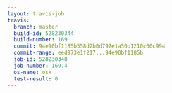 ```yaml
---
layout: travis-job
travis:
  branch: master
  build-id: 528230344
  build-number: 169
  commit: 94e90bf1185b558d2b0d797e1a50b1210c60c994
  commit-range: eed973e1f217...94e90bf1185b
  job-id: 528230348
  job-number: 169.4
  os-name: osx
  test-result: 0
---
```

